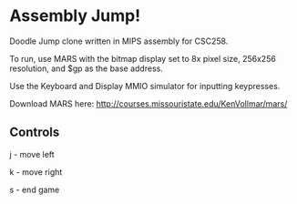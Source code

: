 # Assembly Jump!
Doodle Jump clone written in MIPS assembly for CSC258.

To run, use MARS with the bitmap display set to 8x pixel size, 256x256 resolution, and $gp as the base address.

Use the Keyboard and Display MMIO simulator for inputting keypresses.

Download MARS here: http://courses.missouristate.edu/KenVollmar/mars/

## Controls

j - move left

k - move right

s - end game
